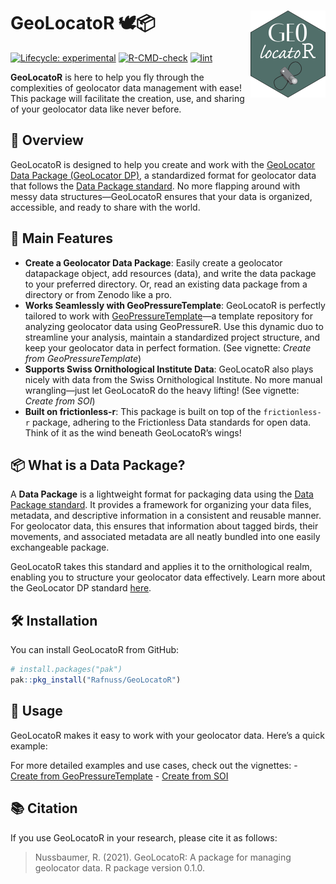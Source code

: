 
<!-- README.md is generated from README.Rmd. Please edit that file -->

# GeoLocatoR 🕊️📦 <a href="https://github.com/rafnuss/geolocator"><img src="man/figures/logo.png" align="right" height="139" alt="GeoLocatoR website" /></a>

<!-- badges: start -->

[![Lifecycle:
experimental](https://img.shields.io/badge/lifecycle-experimental-orange.svg)](https://lifecycle.r-lib.org/articles/stages.html#experimental)
[![R-CMD-check](https://github.com/Rafnuss/GeoLocatoR/workflows/R-CMD-check.yaml/badge.svg)](https://github.com/Rafnuss/GeoLocatoR/actions/workflows/R-CMD-check.yaml)
[![lint](https://github.com/Rafnuss/GeoLocatoR/actions/workflows/lint.yaml/badge.svg)](https://github.com/Rafnuss/GeoLocatoR/actions/workflows/lint.yaml)
<!-- badges: end -->

**GeoLocatoR** is here to help you fly through the complexities of
geolocator data management with ease! This package will facilitate the
creation, use, and sharing of your geolocator data like never before.

## 🚀 Overview

GeoLocatoR is designed to help you create and work with the [GeoLocator
Data Package (GeoLocator
DP)](https://raphaelnussbaumer.com/GeoLocator-DP/), a standardized
format for geolocator data that follows the [Data Package
standard](https://datapackage.org/standard/data-package/). No more
flapping around with messy data structures—GeoLocatoR ensures that your
data is organized, accessible, and ready to share with the world.

## 🦅 Main Features

- **Create a Geolocator Data Package**: Easily create a geolocator
  datapackage object, add resources (data), and write the data package
  to your preferred directory. Or, read an existing data package from a
  directory or from Zenodo like a pro.
- **Works Seamlessly with GeoPressureTemplate**: GeoLocatoR is perfectly
  tailored to work with
  [GeoPressureTemplate](https://github.com/Rafnuss/GeoPressureTemplate)—a
  template repository for analyzing geolocator data using GeoPressureR.
  Use this dynamic duo to streamline your analysis, maintain a
  standardized project structure, and keep your geolocator data in
  perfect formation. (See vignette: *Create from GeoPressureTemplate*)
- **Supports Swiss Ornithological Institute Data**: GeoLocatoR also
  plays nicely with data from the Swiss Ornithological Institute. No
  more manual wrangling—just let GeoLocatoR do the heavy lifting! (See
  vignette: *Create from SOI*)
- **Built on frictionless-r**: This package is built on top of the
  `frictionless-r` package, adhering to the Frictionless Data standards
  for open data. Think of it as the wind beneath GeoLocatoR’s wings!

## 📦 What is a Data Package?

A **Data Package** is a lightweight format for packaging data using the
[Data Package standard](https://datapackage.org/standard/data-package/).
It provides a framework for organizing your data files, metadata, and
descriptive information in a consistent and reusable manner. For
geolocator data, this ensures that information about tagged birds, their
movements, and associated metadata are all neatly bundled into one
easily exchangeable package.

GeoLocatoR takes this standard and applies it to the ornithological
realm, enabling you to structure your geolocator data effectively. Learn
more about the GeoLocator DP standard
[here](https://raphaelnussbaumer.com/GeoLocator-DP/).

## 🛠️ Installation

You can install GeoLocatoR from GitHub:

``` r
# install.packages("pak")
pak::pkg_install("Rafnuss/GeoLocatoR")
```

## 📖 Usage

GeoLocatoR makes it easy to work with your geolocator data. Here’s a
quick example:

For more detailed examples and use cases, check out the vignettes: -
[Create from
GeoPressureTemplate](vignettes/Create_from_GeoPressureTemplate.html) -
[Create from SOI](vignettes/Create_from_SOI.html)

## 📚 Citation

If you use GeoLocatoR in your research, please cite it as follows:

> Nussbaumer, R. (2021). GeoLocatoR: A package for managing geolocator
> data. R package version 0.1.0.
